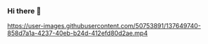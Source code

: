 ### Hi there 👋

https://user-images.githubusercontent.com/50753891/137649740-858d7a1a-4237-40eb-b24d-412efd80d2ae.mp4

<!--
**lmberard/lmberard** is a ✨ _special_ ✨ repository because its `README.md` (this file) appears on your GitHub profile.

Here are some ideas to get you started:

- 🔭 I’m currently working on ...
- 🌱 I’m currently learning ...
- 👯 I’m looking to collaborate on ...
- 🤔 I’m looking for help with ...
- 💬 Ask me about ...
- 📫 How to reach me: ...
- 😄 Pronouns: ...
- ⚡ Fun fact: ...
-->
